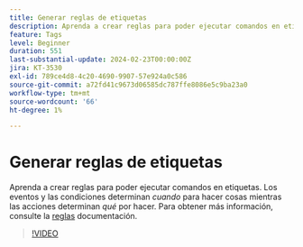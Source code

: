 ```yaml
---
title: Generar reglas de etiquetas
description: Aprenda a crear reglas para poder ejecutar comandos en etiquetas. Los eventos y las condiciones determinan cuándo hacer cosas, mientras que las acciones determinan qué hacer.
feature: Tags
level: Beginner
duration: 551
last-substantial-update: 2024-02-23T00:00:00Z
jira: KT-3530
exl-id: 789ce4d8-4c20-4690-9907-57e924a0c586
source-git-commit: a72fd41c9673d06585dc787ffe8086e5c9ba23a0
workflow-type: tm+mt
source-wordcount: '66'
ht-degree: 1%

---
```


# Generar reglas de etiquetas

Aprenda a crear reglas para poder ejecutar comandos en etiquetas. Los eventos y las condiciones determinan *cuando* para hacer cosas mientras las acciones determinan *qué* por hacer. Para obtener más información, consulte la [reglas](https://experienceleague.adobe.com/docs/experience-platform/tags/ui/rules.html?lang=es) documentación.

>[!VIDEO](https://video.tv.adobe.com/v/28730/?learn=on)

